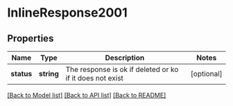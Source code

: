 # InlineResponse2001

## Properties
Name | Type | Description | Notes
------------ | ------------- | ------------- | -------------
**status** | **string** | The response is ok if deleted or ko if it does not exist | [optional] 

[[Back to Model list]](../../README.md#documentation-for-models) [[Back to API list]](../../README.md#documentation-for-api-endpoints) [[Back to README]](../../README.md)

